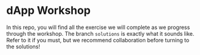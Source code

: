 # dApp Workshop

In this repo, you will find all the exercise we will complete as we progress through the workshop. 
The branch `solutions` is exactly what it sounds like. 
Refer to it if you must, but we recommend collaboration before turning to the solutions!
